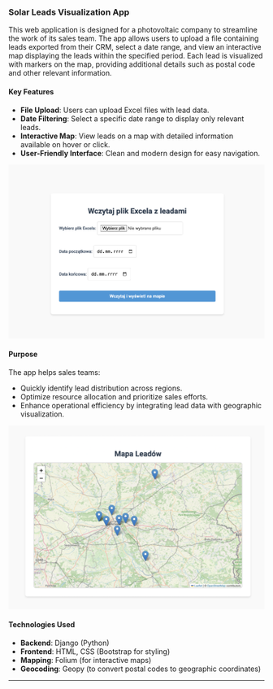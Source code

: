 ### Solar Leads Visualization App 

This web application is designed for a photovoltaic company to streamline the work of its sales team. The app allows users to upload a file containing leads exported from their CRM, select a date range, and view an interactive map displaying the leads within the specified period. Each lead is visualized with markers on the map, providing additional details such as postal code and other relevant information.

#### Key Features
- **File Upload**: Users can upload Excel files with lead data.
- **Date Filtering**: Select a specific date range to display only relevant leads.
- **Interactive Map**: View leads on a map with detailed information available on hover or click.
- **User-Friendly Interface**: Clean and modern design for easy navigation.
  
![Image of Visualization Sunroute](https://github.com/darkchiii/Sunroute/blob/main/visualization-sunroute-1.png)

#### Purpose
The app helps sales teams:
- Quickly identify lead distribution across regions.
- Optimize resource allocation and prioritize sales efforts.
- Enhance operational efficiency by integrating lead data with geographic visualization.
  
![Image of Visualization Sunroute](https://github.com/darkchiii/Sunroute/blob/main/visualization-sunroute-2.png)

#### Technologies Used
- **Backend**: Django (Python)
- **Frontend**: HTML, CSS (Bootstrap for styling)
- **Mapping**: Folium (for interactive maps)
- **Geocoding**: Geopy (to convert postal codes to geographic coordinates)

---

